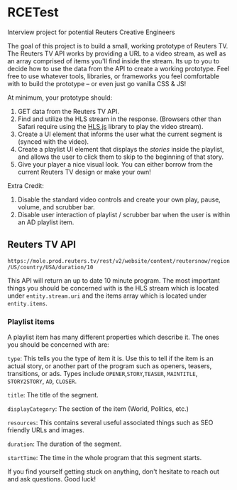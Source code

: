 # RCETest
Interview project for potential Reuters Creative Engineers

The goal of this project is to build a small, working prototype of Reuters TV. The Reuters TV API works by providing a URL to a video stream, as well as an array comprised of items you'll find inside the stream. Its up to you to decide how to use the data from the API to create a working prototype. Feel free to use whatever tools, libraries, or frameworks you feel comfortable with to build the prototype – or even just go vanilla CSS & JS!

At minimum, your prototype should:

1. GET data from the Reuters TV API.
2. Find and utilize the HLS stream in the response. (Browsers other than Safari require using the [HLS.js](https://github.com/video-dev/hls.js/) library to play the video stream).
3. Create a UI element that informs the user what the current segment is (synced with the video).
4. Create a playlist UI element that displays the *stories* inside the playlist, and allows the user to click them to skip to the beginning of that story.
5. Give your player a nice visual look. You can either borrow from the current Reuters TV design or make your own!


Extra Credit:

1. Disable the standard video controls and create your own play, pause, volume, and scrubber bar.
2. Disable user interaction of playlist / scrubber bar when the user is within an AD playlist item.

## Reuters TV API

`https://mole.prod.reuters.tv/rest/v2/website/content/reutersnow/region/US/country/USA/duration/10`

This API will return an up to date 10 minute program. The most important things you should be concerned with is the HLS stream which is located under `entity.stream.uri` and the items array which is located under `entity.items`.


### Playlist items
A playlist item has many different properties which describe it. The ones you should be concerned with are:

`type`: This tells you the type of item it is. Use this to tell if the item is an actual story, or another part of the program such as openers, teasers, transitions, or ads. Types include `OPENER`,`STORY`,`TEASER`, `MAINTITLE`, `STORY2STORY`, `AD`, `CLOSER`.

`title`: The title of the segment.

`displayCategory`: The section of the item (World, Politics, etc.)

`resources`: This contains several useful associated things such as SEO friendly URLs and images. 

`duration`: The duration of the segment.

`startTime`: The time in the whole program that this segment starts.

If you find yourself getting stuck on anything, don't hesitate to reach out and ask questions. Good luck!
